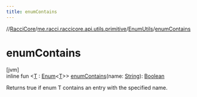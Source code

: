 ```yaml
---
title: enumContains
---
```

//[RacciCore](../../../index.html)/[me.racci.raccicore.api.utils.primitive](../index.html)/[EnumUtils](index.html)/[enumContains](enum-contains.html)



# enumContains



[jvm]\
inline fun &lt;[T](enum-contains.html) : [Enum](https://kotlinlang.org/api/latest/jvm/stdlib/kotlin/-enum/index.html)&lt;[T](enum-contains.html)&gt;&gt; [enumContains](enum-contains.html)(name: [String](https://kotlinlang.org/api/latest/jvm/stdlib/kotlin/-string/index.html)): [Boolean](https://kotlinlang.org/api/latest/jvm/stdlib/kotlin/-boolean/index.html)



Returns true if enum T contains an entry with the specified name.




